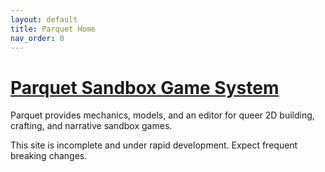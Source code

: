 ```yaml
---
layout: default
title: Parquet Home
nav_order: 0
---
```

# [Parquet Sandbox Game System](https://github.com/mxashlynn/Parquet)

Parquet provides mechanics, models, and an editor for queer 2D building, crafting, and narrative sandbox games.

This site is incomplete and under rapid development. Expect frequent breaking changes.

